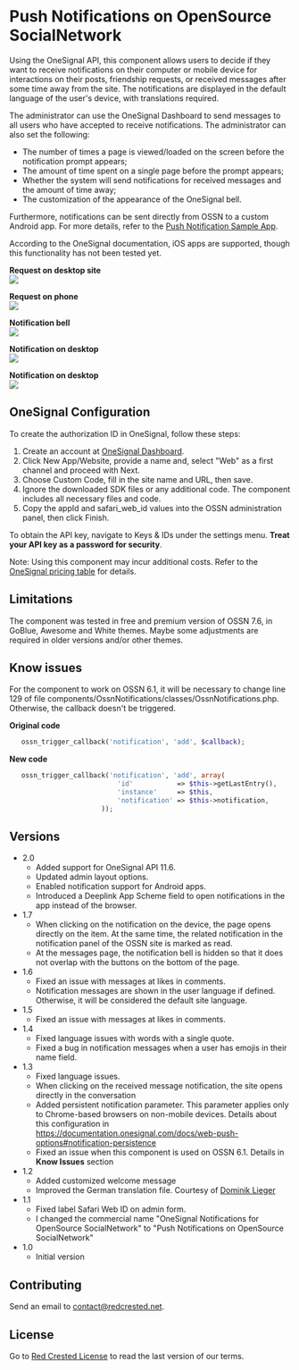 # Push Notifications on OpenSource SocialNetwork

Using the OneSignal API, this component allows users to decide if they want to receive notifications on their computer or mobile device for interactions on their posts, friendship requests, or received messages after some time away from the site. The notifications are displayed in the default language of the user's device, with translations required.

The administrator can use the OneSignal Dashboard to send messages to all users who have accepted to receive notifications. The administrator can also set the following:

- The number of times a page is viewed/loaded on the screen before the notification prompt appears;
- The amount of time spent on a single page before the prompt appears;
- Whether the system will send notifications for received messages and the amount of time away;
- The customization of the appearance of the OneSignal bell.

Furthermore, notifications can be sent directly from OSSN to a custom Android app. For more details, refer to the [Push Notification Sample App](https://github.com/RedCrested/OSSN-Push-Notifications-Sample-App).

According to the OneSignal documentation, iOS apps are supported, though this functionality has not been tested yet.

**Request on desktop site**<br>
![](https://www.redcrested.net/solutions/ossn/components/OneSignalNotifications/OneSignalNotifications-1.png)

**Request on phone**<br>
![](https://www.redcrested.net/solutions/ossn/components/OneSignalNotifications/OneSignalNotifications-2.png)

**Notification bell**<br>
![](https://www.redcrested.net/solutions/ossn/components/OneSignalNotifications/OneSignalNotifications-4.png)

**Notification on desktop**<br>
![](https://www.redcrested.net/solutions/ossn/components/OneSignalNotifications/OneSignalNotifications-5.png)

**Notification on desktop**<br>
![](https://www.redcrested.net/solutions/ossn/components/OneSignalNotifications/OneSignalNotifications-6.png)


## OneSignal Configuration

To create the authorization ID in OneSignal, follow these steps:

1. Create an account at [OneSignal Dashboard](https://dashboard.onesignal.com/apps).
2. Click New App/Website, provide a name and, select "Web" as a first channel and proceed with Next.
3. Choose Custom Code, fill in the site name and URL, then save.
3. Ignore the downloaded SDK files or any additional code. The component includes all necessary files and code.
4. Copy the appId and safari_web_id values into the OSSN administration panel, then click Finish.

To obtain the API key, navigate to Keys & IDs under the settings menu. **Treat your API key as a password for security**.

Note: Using this component may incur additional costs. Refer to the [OneSignal pricing table](https://onesignal.com/pricing) for details.

## Limitations

The component was tested in free and premium version of OSSN 7.6, in GoBlue, Awesome and White themes. Maybe some adjustments are required in older versions and/or other themes. 

## Know issues

For the component to work on OSSN 6.1, it will be necessary to change line 129 of file components/OssnNotifications/classes/OssnNotifications.php. Otherwise, the callback doesn't be triggered.
 
 **Original code**
 ```php
    ossn_trigger_callback('notification', 'add', $callback);
```

**New code**
 ```php
    ossn_trigger_callback('notification', 'add', array(
                            'id'           => $this->getLastEntry(),
                            'instance'     => $this,
                            'notification' => $this->notification,
                        ));
```

## Versions
- 2.0
    - Added support for OneSignal API 11.6.
    - Updated admin layout options.
    - Enabled notification support for Android apps.
    - Introduced a Deeplink App Scheme field to open notifications in the app instead of the browser.
- 1.7
    - When clicking on the notification on the device, the page opens directly on the item. At the same time, the related notification in the notification panel of the OSSN site is marked as read.
    - At the messages page, the notification bell is hidden so that it does not overlap with the buttons on the bottom of the page.
- 1.6
    - Fixed an issue with messages at likes in comments.
    - Notification messages are shown in the user language if defined. Otherwise, it will be considered the default site language.
- 1.5
    - Fixed an issue with messages at likes in comments.
- 1.4
    - Fixed language issues with words with a single quote.
    - Fixed a bug in notification messages when a user has emojis in their name field.
- 1.3
    - Fixed language issues.
    - When clicking on the received message notification, the site opens directly in the conversation
    - Added persistent notification parameter. This parameter applies only to Chrome-based browsers on non-mobile devices. Details about this configuration in https://documentation.onesignal.com/docs/web-push-options#notification-persistence
    - Fixed an issue when this component is used on OSSN 6.1. Details in **Know Issues** section 
- 1.2
    - Added customized welcome message
    - Improved the German translation file. Courtesy of [Dominik Lieger](https://www.opensource-socialnetwork.org/u/Crossi)
- 1.1 
    - Fixed label Safari Web ID on admin form.
    - I changed the commercial name "OneSignal Notifications for OpenSource SocialNetwork" to "Push Notifications on OpenSource SocialNetwork"
- 1.0
    - Initial version

    
## Contributing

Send an email to [contact@redcrested.net](contact@redcrested.net).

## License

Go to [Red Crested License](http://www.redcrested.net/license) to read the last version of our terms.
